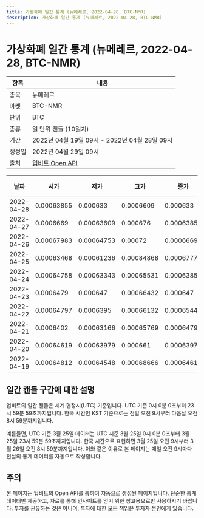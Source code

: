 ```yaml
---
title: 가상화폐 일간 통계 (뉴메레르, 2022-04-28, BTC-NMR)
description: 가상화폐 일간 통계 (뉴메레르, 2022-04-28, BTC-NMR)
---
```



가상화폐 일간 통계 (뉴메레르, 2022-04-28, BTC-NMR)
===

|항목|내용|
|--|--|
|종목|뉴메레르|
|마켓|BTC-NMR|
|단위|BTC|
|종류|일 단위 캔들 (10일치)|
|기간|2022년 04월 19일 09시 - 2022년 04월 28일 09시|
|생성일|2022년 04월 29일 09시|
|출처|[업비트 Open API](https://docs.upbit.com)|


|날짜|시가|저가|고가|종가|비고|
|--|--|--|--|--|--|
|2022-04-28|0.00063855|0.000633|0.0006609|0.000633|    |
|2022-04-27|0.0006669|0.00063609|0.000676|0.00063855|    |
|2022-04-26|0.00067983|0.00064753|0.00072|0.0006669|    |
|2022-04-25|0.00063468|0.00061236|0.00084868|0.00067775|    |
|2022-04-24|0.00064758|0.00063343|0.00065531|0.00063855|    |
|2022-04-23|0.0006479|0.000647|0.00066432|0.000647|    |
|2022-04-22|0.00064797|0.0006395|0.00066132|0.00065449|    |
|2022-04-21|0.0006402|0.00063166|0.00065769|0.00064797|    |
|2022-04-20|0.00064619|0.00063979|0.000661|0.00063979|    |
|2022-04-19|0.00064812|0.00064548|0.00068666|0.00064619|    |


일간 캔들 구간에 대한 설명
---


업비트의 일간 캔들은 세계 협정시(UTC) 기준입니다. 
UTC 기준 0시 0분 0초부터 23시 59분 59초까지입니다. 
한국 시간인 KST 기준으로는 전일 오전 9시부터 다음날 오전 8시 59분까지입니다. 


예를들면, UTC 기준 3월 25일 데이터는 UTC 시준 3월 25일 0시 0분 0초부터 3월 25일 23시 59분 59초까지입니다. 
한국 시간으로 표현하면 3월 25일 오전 9시부터 3월 26일 오전 8시 59분까지입니다. 
이와 같은 이유로 본 페이지는 매일 오전 9시마다 전날의 통계 데이터를 자동으로 작성합니다. 


주의
---


본 페이지는 업비트의 Open API를 통하여 자동으로 생성된 페이지입니다. 
단순한 통계 데이터만 제공하고, 자료를 통해 인사이트를 얻기 위한 참고용으로만 사용하시기 바랍니다. 
투자를 권유하는 것은 아니며, 투자에 대한 모든 책임은 투자자 본인에게 있습니다. 
